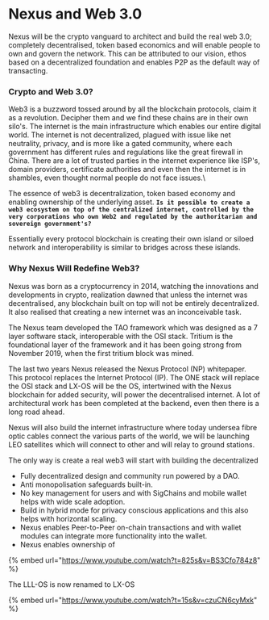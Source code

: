 # Nexus and Web 3.0

Nexus will be the crypto vanguard to architect and build the real web 3.0; completely decentralised, token based economics and will enable people to own and govern the network. This can be attributed to our vision, ethos based on a decentralized foundation and enables P2P as the default way of transacting.

### Crypto and Web 3.0?

Web3 is a buzzword tossed around by all the blockchain protocols, claim it as a revolution. Decipher them and we find these chains are in their own silo's. The internet is the main infrastructure which enables our entire digital world. The internet is not decentralized, plagued with issue like net neutrality, privacy,  and is more like a gated community, where each government has different rules and regulations like the great firewall in China. There are a lot of trusted parties in the internet experience like ISP's, domain providers, certificate authorities and even then the internet is in shambles, even thought normal people do not face issues.\


The essence of web3 is decentralization, token based economy and enabling ownership of the underlying asset. **`Is it possible to create a web3 ecosystem on top of the centralized internet, controlled by the very corporations who own Web2 and regulated by the authoritarian and sovereign government's?`**

Essentially every protocol blockchain is creating their own island or siloed network  and interoperability is similar to bridges across these islands.&#x20;



### Why Nexus Will Redefine Web3?

Nexus was born as a cryptocurrency in 2014, watching the innovations and developments in crypto,  realization dawned that unless the internet was decentralised, any blockchain built on top will not be entirely decentralized. It also realised that creating a new internet was an inconceivable task.

The Nexus team developed the TAO framework which was designed as a 7  layer software stack,  interoperable with the OSI stack. Tritium is the foundational layer of the framework and it has been going strong from November 2019, when the first tritium block was mined.&#x20;

The last two years Nexus released the Nexus Protocol (NP) whitepaper. This protocol replaces the Internet Protocol (IP). The ONE stack will replace the OSI stack and LX-OS will be the OS, intertwined with the Nexus blockchain for added security, will power the decentralised internet. A lot of architectural work has been completed at the backend, even then there is a long road ahead.

Nexus will also build the internet infrastructure where today undersea fibre optic cables connect the various parts of the world, we will be launching LEO satellites which will connect to other and will relay to ground stations. &#x20;







The only way is create a real web3 will start with building the decentralized &#x20;

* Fully decentralized design and community run powered by a DAO.
* Anti monopolisation safeguards built-in.
* No key management for users and with SigChains and mobile wallet helps with wide scale adoption.
* Build in hybrid mode for privacy conscious applications and this also helps with horizontal scaling.
* Nexus enables Peer-to-Peer on-chain transactions and with wallet modules can integrate more functionality into the wallet.
* Nexus enables ownership of&#x20;

&#x20;

{% embed url="https://www.youtube.com/watch?t=825s&v=BS3Cfo784z8" %}

The LLL-OS is now renamed to LX-OS

{% embed url="https://www.youtube.com/watch?t=15s&v=czuCN6cyMxk" %}

